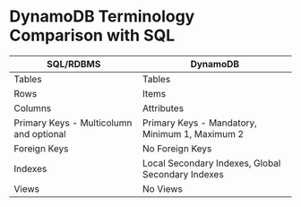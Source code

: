 # DynamoDB Terminology Comparison with SQL

| SQL/RDBMS                               | DynamoDB                                          |
| --------------------------------------- | ------------------------------------------------- |
| Tables                                  | Tables                                            |
| Rows                                    | Items                                             |
| Columns                                 | Attributes                                        |
| Primary Keys - Multicolumn and optional | Primary Keys - Mandatory, Minimum 1, Maximum 2    |
| Foreign Keys                            | No Foreign Keys                                   |
| Indexes                                 | Local Secondary Indexes, Global Secondary Indexes |
| Views                                   | No Views                                          |
